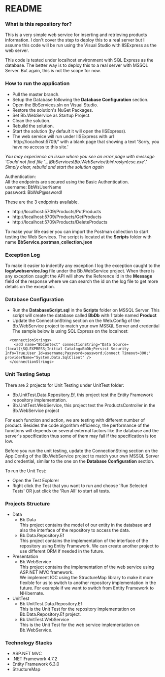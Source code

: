 # README #



### What is this repository for? ###

This is a very simple web service for inserting and retrieving products information. I don't cover the step to deploy this to a real server but I assume this code will be run using the Visual Studio with IISExpress as the web server.

This code is tested under localhost environment with SQL Express as the database. The better way is to deploy this to a real server with MSSQL Server. But again, this is not the scope for now.

### How to run the application ###

* Pull the master branch.
* Setup the Database following the **Database Configuration** section.
* Open the BbServices.sln on Visual Studio.
* Restore the solution's NuGet Packages.
* Set Bb.WebService as Startup Project.
* Clean the solution.
* Rebuild the solution.
* Start the solution (by default it will open the IISExpress).
* The web service will run under IISExpress with url 'http://localhost:5709/' with a blank page that showing a text 'Sorry, you have no access to this site.'

*You may experience an issue where you see an error page with message 'Could not find file '...\BbServices\Bb.WebService\bin\roslyn\csc.exe'.' Simply clear, rebuild and start the solution again*

Authentication:
<br>
All the endpoints are secured using the Basic Authentication.
<br>
username: BbWsUserName
<br>
password: BbWsP@ssword!
<br>

These are the 3 endpoints available.
* http://localhost:5709/Products/PutProducts
* http://localhost:5709/Products/GetProducts
* http://localhost:5709/Products/DeleteProducts

To make your life easier you can import the Postman collection to start testing the Web Services. The script is located at the **Scripts** folder with name **BbService.postman_collection.json**

### Exception Log ###
To make it easier to indentify any exception I log the exception caught to the **logs\webservice.log** file under the Bb.WebService project. When there is any exception caught the API will show the Reference Id in the **Message** field of the response where we can search the id on the log file to get more details on the exception.

### Database Configuration ###
* Run the **DatabaseScript.sql** in the **Scripts** folder on MSSQL Server. This script will create the database called **BbDb** with 1 table named **Product**
* Update the ConnectionString section on the Web.Config of the Bb.WebService project to match your own MSSQL Server and credential
The sample below is using SQL Express on the localhost:

```
  <connectionStrings>
    <add name="BbContext" connectionString="Data Source=(local)\SQLEXPRESS;Initial Catalog=BbDb;Persist Security Info=True;User Id=username;Password=password;Connect Timeout=300;" providerName="System.Data.SqlClient" />
  </connectionStrings>
```

### Unit Testing Setup ###
There are 2 projects for Unit Testing under UnitTest folder:
* Bb.UnitTest.Data.Repository.Ef, this project test the Entity Framework repository implementation.
* Bb.UnitTest.WebService, this project test the ProductsController in the Bb.WebService project

For each function and action, we are testing with different number of product. Besides the code algorithm efficiency, the performance of the functions will depends on several external factors like the database and the server's specification thus some of them may fail if the specification is too low.

Before you run the unit testing, update the ConnectionString section on the App.Config of the Bb.WebService project to match your own MSSQL Server and credential, similar to the one on the **Database Configuration** section.

To run the Unit Test:
* Open the Test Explorer
* Right click the Test that you want to run and choose 'Run Selected Tests' OR just click the 'Run All' to start all tests.

### Projects Structure ###
- Data
  - Bb.Data
    <br>This project contains the model of our entity in the database and also the interface of the repository to access the data.
  - Bb.Data.Repository.Ef
    <br>This project contains the implementation of the interface of the repository using Entity Framework. We can create another project to use different ORM if needed in the future.
- Presentation
  - Bb.WebService
    <br>This project contains the implementation of the web service using ASP.NET MVC framework.
    <br>We implement IOC using the StructureMap library to make it more flexible for us to switch to another repository implementation in the future. For example if we want to switch from Entity Framework to NHibernate.
- UnitTest
  - Bb.UnitTest.Data.Repository.Ef
    <br>This is the Unit Test for the repository implementation on Bb.Data.Repository.Ef project.
  - Bb.UnitTest.WebService
    <br>This is the Unit Test for the web service implementation on Bb.WebService.
  
### Technology Stacks ###
* ASP.NET MVC
* .NET Framework 4.7.2
* Entity Framework 6.3.0
* StructureMap

